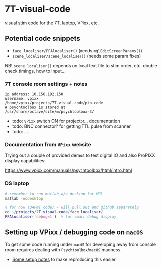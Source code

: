 # 7T-visual-code

visual stim code for the 7T, laptop, VPixx, etc.

## Potential code snippets

- `face_localiser/FFAlocaliser()` (needs `mglEditScreenParams()`)
- `scene_localiser/scene_localiser()` (needs some param fixes)

NB! `scene_localiser()` depends on local text file to stim order, etc. double check timings, how to input...

### 7T console room  settings + notes

```text
ip address: 10.156.192.150
username: vpixx
/home/vpixx/projects/7T-visual-code/ptb-code
# psychtoolbox is stored at
/usr/share/octave/site/m/psychtoolbox-3/
```

- todo: `VPixx` switch ON for projector... documentation
- todo: BNC connector? for getting TTL pulse from scanner
- todo: ...


### Documentation from `VPixx` website 

Trying out a couple of provided demos to test digital IO and also ProPIXX display capabilities:

<https://www.vpixx.com/manuals/psychtoolbox/html/intro.html>


### DS laptop

```bash
# remember to run matlab w/o desktop for MGL
matlab -nodesktop
```

```matlab
% for now (DAFNI code) - will pull out and github separately
cd ~/projects/7T-visual-code/face_localiser/
FFAlocaliser('debug=1')  % for small debug display
```

## Setting up VPixx / debugging code on `macOS`

To get some code running under `macOS` for developing away from console room requires dealing with `Psychtoolbox`/`macOS` madness.

- [Some setup notes](macos-notes.md) to make reproducing this easier.